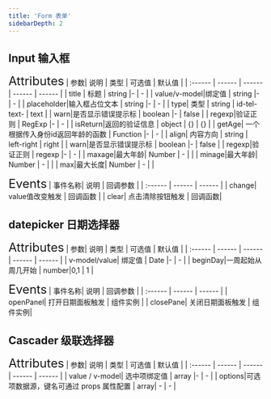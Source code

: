 ```yaml
---
title: 'Form 表单'
sidebarDepth: 2
---
```

## Input 输入框
<ClientOnly>
  <vui-input/>
<font size=5>Attributes</font>
| 参数| 说明 | 类型 | 可选值 | 默认值 |
| :------ | ------ | ------ | ------ | ------ |
| title | 标题 | string |- | - |
| value/v-model|绑定值 | string |- | - |
| placeholder|输入框占位文本 | string |- | - |
| type| 类型 | string | id-tel-text- | text |
| warn|是否显示错误提示标 | boolean |- | false |
| regexp|验证正则 | RegExp |- | - |
| isReturn|返回的验证信息 | object | {} | {} |
| getAge| 一个根据传入身份id返回年龄的函数 | Function |- | - |
| align| 内容方向 | string | left-right | right |
| warn|是否显示错误提示标 | boolean |- | false |
| regexp|验证正则 | regexp |- | - |
| maxage|最大年龄| Number | - |  |
| minage|最大年龄| Number | - |  |
| max|最大长度| Number | - |  |

<font size=5>Events</font>
| 事件名称| 说明 | 回调参数 | 
| :------ | ------ | ------ |
| change| value值改变触发 | 回调函数 |
| clear| 点击清除按钮触发 | 回调函数|
</ClientOnly>



## datepicker 日期选择器
<ClientOnly>
  <sakura-datepicker/>
<font size=5>Attributes</font>
| 参数| 说明 | 类型 | 可选值 | 默认值 |
| :------ | ------ | ------ | ------ | ------ |
| v-model/value| 绑定值 | Date |- | - |
| beginDay|一周起始从周几开始 | number|0,1 | 1 |


<font size=5>Events</font>
| 事件名称| 说明 | 回调参数 | 
| :------ | ------ | ------ |
| openPanel| 打开日期面板触发 | 组件实例 |
| closePane| 关闭日期面板触发 | 组件实例|
</ClientOnly>


## Cascader 级联选择器
<ClientOnly>
  <sakura-cascader/>
<font size=5>Attributes</font>
| 参数| 说明 | 类型 | 可选值 | 默认值 |
| :------ | ------ | ------ | ------ | ------ |
| value / v-model| 选中项绑定值 | array |- | - |
| options|可选项数据源，键名可通过 props 属性配置 | array| - | - |
</ClientOnly>
